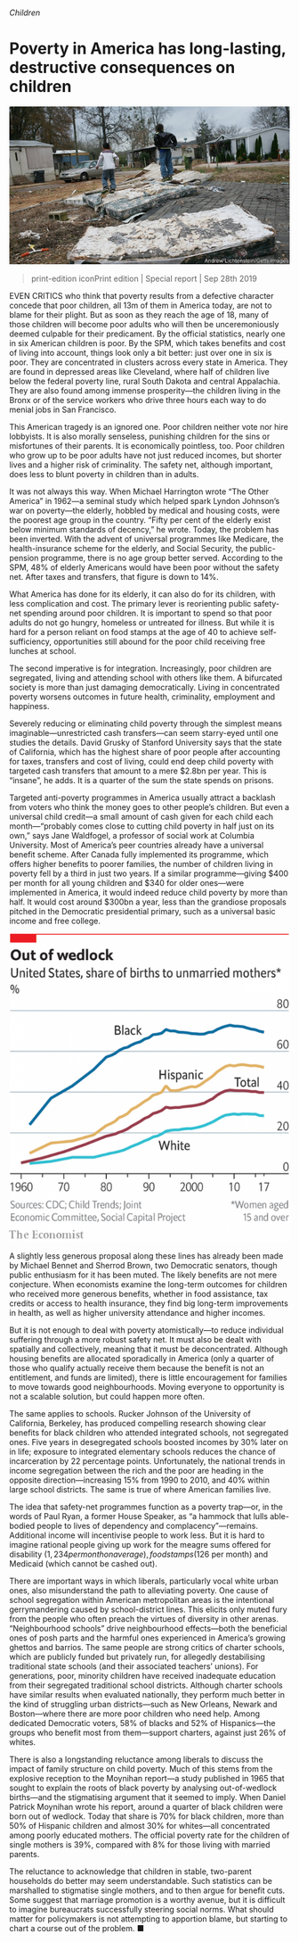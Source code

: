 ###### Children

# Poverty in America has long-lasting, destructive consequences on children 

![image](images/20190928_srp535.jpg) 

> print-edition iconPrint edition | Special report | Sep 28th 2019 

EVEN CRITICS who think that poverty results from a defective character concede that poor children, all 13m of them in America today, are not to blame for their plight. But as soon as they reach the age of 18, many of those children will become poor adults who will then be unceremoniously deemed culpable for their predicament. By the official statistics, nearly one in six American children is poor. By the SPM, which takes benefits and cost of living into account, things look only a bit better: just over one in six is poor. They are concentrated in clusters across every state in America. They are found in depressed areas like Cleveland, where half of children live below the federal poverty line, rural South Dakota and central Appalachia. They are also found among immense prosperity—the children living in the Bronx or of the service workers who drive three hours each way to do menial jobs in San Francisco. 

This American tragedy is an ignored one. Poor children neither vote nor hire lobbyists. It is also morally senseless, punishing children for the sins or misfortunes of their parents. It is economically pointless, too. Poor children who grow up to be poor adults have not just reduced incomes, but shorter lives and a higher risk of criminality. The safety net, although important, does less to blunt poverty in children than in adults. 

It was not always this way. When Michael Harrington wrote “The Other America” in 1962—a seminal study which helped spark Lyndon Johnson’s war on poverty—the elderly, hobbled by medical and housing costs, were the poorest age group in the country. “Fifty per cent of the elderly exist below minimum standards of decency,” he wrote. Today, the problem has been inverted. With the advent of universal programmes like Medicare, the health-insurance scheme for the elderly, and Social Security, the public-pension programme, there is no age group better served. According to the SPM, 48% of elderly Americans would have been poor without the safety net. After taxes and transfers, that figure is down to 14%. 

What America has done for its elderly, it can also do for its children, with less complication and cost. The primary lever is reorienting public safety-net spending around poor children. It is important to spend so that poor adults do not go hungry, homeless or untreated for illness. But while it is hard for a person reliant on food stamps at the age of 40 to achieve self-sufficiency, opportunities still abound for the poor child receiving free lunches at school. 

The second imperative is for integration. Increasingly, poor children are segregated, living and attending school with others like them. A bifurcated society is more than just damaging democratically. Living in concentrated poverty worsens outcomes in future health, criminality, employment and happiness. 

Severely reducing or eliminating child poverty through the simplest means imaginable—unrestricted cash transfers—can seem starry-eyed until one studies the details. David Grusky of Stanford University says that the state of California, which has the highest share of poor people after accounting for taxes, transfers and cost of living, could end deep child poverty with targeted cash transfers that amount to a mere $2.8bn per year. This is “insane”, he adds. It is a quarter of the sum the state spends on prisons. 

Targeted anti-poverty programmes in America usually attract a backlash from voters who think the money goes to other people’s children. But even a universal child credit—a small amount of cash given for each child each month—“probably comes close to cutting child poverty in half just on its own,” says Jane Waldfogel, a professor of social work at Columbia University. Most of America’s peer countries already have a universal benefit scheme. After Canada fully implemented its programme, which offers higher benefits to poorer families, the number of children living in poverty fell by a third in just two years. If a similar programme—giving $400 per month for all young children and $340 for older ones—were implemented in America, it would indeed reduce child poverty by more than half. It would cost around $300bn a year, less than the grandiose proposals pitched in the Democratic presidential primary, such as a universal basic income and free college. 

![image](images/20190928_SRC666.png) 

A slightly less generous proposal along these lines has already been made by Michael Bennet and Sherrod Brown, two Democratic senators, though public enthusiasm for it has been muted. The likely benefits are not mere conjecture. When economists examine the long-term outcomes for children who received more generous benefits, whether in food assistance, tax credits or access to health insurance, they find big long-term improvements in health, as well as higher university attendance and higher incomes. 

But it is not enough to deal with poverty atomistically—to reduce individual suffering through a more robust safety net. It must also be dealt with spatially and collectively, meaning that it must be deconcentrated. Although housing benefits are allocated sporadically in America (only a quarter of those who qualify actually receive them because the benefit is not an entitlement, and funds are limited), there is little encouragement for families to move towards good neighbourhoods. Moving everyone to opportunity is not a scalable solution, but could happen more often. 

The same applies to schools. Rucker Johnson of the University of California, Berkeley, has produced compelling research showing clear benefits for black children who attended integrated schools, not segregated ones. Five years in desegregated schools boosted incomes by 30% later on in life; exposure to integrated elementary schools reduces the chance of incarceration by 22 percentage points. Unfortunately, the national trends in income segregation between the rich and the poor are heading in the opposite direction—increasing 15% from 1990 to 2010, and 40% within large school districts. The same is true of where American families live. 

The idea that safety-net programmes function as a poverty trap—or, in the words of Paul Ryan, a former House Speaker, as “a hammock that lulls able-bodied people to lives of dependency and complacency”—remains. Additional income will incentivise people to work less. But it is hard to imagine rational people giving up work for the meagre sums offered for disability ($1,234 per month on average), food stamps ($126 per month) and Medicaid (which cannot be cashed out). 

There are important ways in which liberals, particularly vocal white urban ones, also misunderstand the path to alleviating poverty. One cause of school segregation within American metropolitan areas is the intentional gerrymandering caused by school-district lines. This elicits only muted fury from the people who often preach the virtues of diversity in other arenas. “Neighbourhood schools” drive neighbourhood effects—both the beneficial ones of posh parts and the harmful ones experienced in America’s growing ghettos and barrios. The same people are strong critics of charter schools, which are publicly funded but privately run, for allegedly destabilising traditional state schools (and their associated teachers’ unions). For generations, poor, minority children have received inadequate education from their segregated traditional school districts. Although charter schools have similar results when evaluated nationally, they perform much better in the kind of struggling urban districts—such as New Orleans, Newark and Boston—where there are more poor children who need help. Among dedicated Democratic voters, 58% of blacks and 52% of Hispanics—the groups who benefit most from them—support charters, against just 26% of whites. 

There is also a longstanding reluctance among liberals to discuss the impact of family structure on child poverty. Much of this stems from the explosive reception to the Moynihan report—a study published in 1965 that sought to explain the roots of black poverty by analysing out-of-wedlock births—and the stigmatising argument that it seemed to imply. When Daniel Patrick Moynihan wrote his report, around a quarter of black children were born out of wedlock. Today that share is 70% for black children, more than 50% of Hispanic children and almost 30% for whites—all concentrated among poorly educated mothers. The official poverty rate for the children of single mothers is 39%, compared with 8% for those living with married parents. 

The reluctance to acknowledge that children in stable, two-parent households do better may seem understandable. Such statistics can be marshalled to stigmatise single mothers, and to then argue for benefit cuts. Some suggest that marriage promotion is a worthy avenue, but it is difficult to imagine bureaucrats successfully steering social norms. What should matter for policymakers is not attempting to apportion blame, but starting to chart a course out of the problem. ■ 

